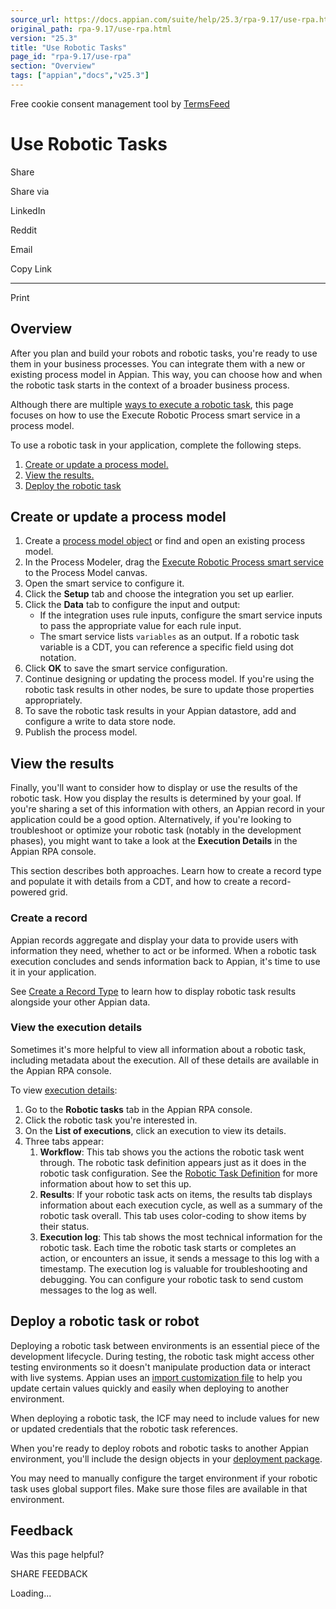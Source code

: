 ```yaml
---
source_url: https://docs.appian.com/suite/help/25.3/rpa-9.17/use-rpa.html
original_path: rpa-9.17/use-rpa.html
version: "25.3"
title: "Use Robotic Tasks"
page_id: "rpa-9.17/use-rpa"
section: "Overview"
tags: ["appian","docs","v25.3"]
---
```



Free cookie consent management tool by [TermsFeed](https://www.termsfeed.com/)

# Use Robotic Tasks

Share

Share via

LinkedIn

Reddit

Email

Copy Link

* * *

Print

## Overview

After you plan and build your robots and robotic tasks, you're ready to use them in your business processes. You can integrate them with a new or existing process model in Appian. This way, you can choose how and when the robotic task starts in the context of a broader business process.

Although there are multiple [ways to execute a robotic task](robotic-task-execution.html), this page focuses on how to use the Execute Robotic Process smart service in a process model.

To use a robotic task in your application, complete the following steps.

1.  [Create or update a process model.](#create-or-update-a-process-model)
2.  [View the results.](#view-the-results)
3.  [Deploy the robotic task](#deploy-a-robotic-task-or-robot)

## Create or update a process model

1.  Create a [process model object](../process-model-object.html) or find and open an existing process model.
2.  In the Process Modeler, drag the [Execute Robotic Process smart service](../Execute_Robotic_Process.html) to the Process Model canvas.
3.  Open the smart service to configure it.
4.  Click the **Setup** tab and choose the integration you set up earlier.
5.  Click the **Data** tab to configure the input and output:
    -   If the integration uses rule inputs, configure the smart service inputs to pass the appropriate value for each rule input.
    -   The smart service lists `variables` as an output. If a robotic task variable is a CDT, you can reference a specific field using dot notation.
6.  Click **OK** to save the smart service configuration.
7.  Continue designing or updating the process model. If you're using the robotic task results in other nodes, be sure to update those properties appropriately.
8.  To save the robotic task results in your Appian datastore, add and configure a write to data store node.
9.  Publish the process model.

## View the results

Finally, you'll want to consider how to display or use the results of the robotic task. How you display the results is determined by your goal. If you're sharing a set of this information with others, an Appian record in your application could be a good option. Alternatively, if you're looking to troubleshoot or optimize your robotic task (notably in the development phases), you might want to take a look at the **Execution Details** in the Appian RPA console.

This section describes both approaches. Learn how to create a record type and populate it with details from a CDT, and how to create a record-powered grid.

### Create a record

Appian records aggregate and display your data to provide users with information they need, whether to act or be informed. When a robotic task execution concludes and sends information back to Appian, it's time to use it in your application.

See [Create a Record Type](../Create_a_Record_Type.html) to learn how to display robotic task results alongside your other Appian data.

### View the execution details

Sometimes it's more helpful to view all information about a robotic task, including metadata about the execution. All of these details are available in the Appian RPA console.

To view [execution details](troubleshoot.html#execution-details):

1.  Go to the **Robotic tasks** tab in the Appian RPA console.
2.  Click the robotic task you're interested in.
3.  On the **List of executions**, click an execution to view its details.
4.  Three tabs appear:
    1.  **Workflow**: This tab shows you the actions the robotic task went through. The robotic task definition appears just as it does in the robotic task configuration. See the [Robotic Task Definition](robotic-task-definition.html) for more information about how to set this up.
    2.  **Results**: If your robotic task acts on items, the results tab displays information about each execution cycle, as well as a summary of the robotic task overall. This tab uses color-coding to show items by their status.
    3.  **Execution log**: This tab shows the most technical information for the robotic task. Each time the robotic task starts or completes an action, or encounters an issue, it sends a message to this log with a timestamp. The execution log is valuable for troubleshooting and debugging. You can configure your robotic task to send custom messages to the log as well.

## Deploy a robotic task or robot

Deploying a robotic task between environments is an essential piece of the development lifecycle. During testing, the robotic task might access other testing environments so it doesn't manipulate production data or interact with live systems. Appian uses an [import customization file](../Managing_Import_Customization_Files.html) to help you update certain values quickly and easily when deploying to another environment.

When deploying a robotic task, the ICF may need to include values for new or updated credentials that the robotic task references.

When you're ready to deploy robots and robotic tasks to another Appian environment, you'll include the design objects in your [deployment package](../prepare-deployment-packages.html).

You may need to manually configure the target environment if your robotic task uses global support files. Make sure those files are available in that environment.

## Feedback

Was this page helpful?

SHARE FEEDBACK

Loading...